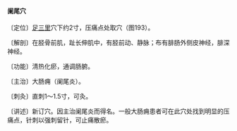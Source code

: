 #### 阑尾穴

〔定位〕[足三里](https://www.gmzyjc.com/read/zjs/zjs3.1.1-3-0.1.3.3.36.md)穴下约2寸，压痛点处取穴（图193）。

〔解剖〕在胫骨前肌，趾长伸肌中，有胫前动、静脉；布有腓肠外侧皮神经，腓深神经。

〔功能〕清热化瘀，通调肠腑。

〔主治〕大肠痈（阑尾炎）。

〔刺灸〕直刺1～1.5寸，可灸。

〔讲述〕新订穴。因主治阑尾炎而得名。一般大肠痈患者可在此穴处找到明显的压痛点，针刺以强刺留针，可止痛散瘀。
